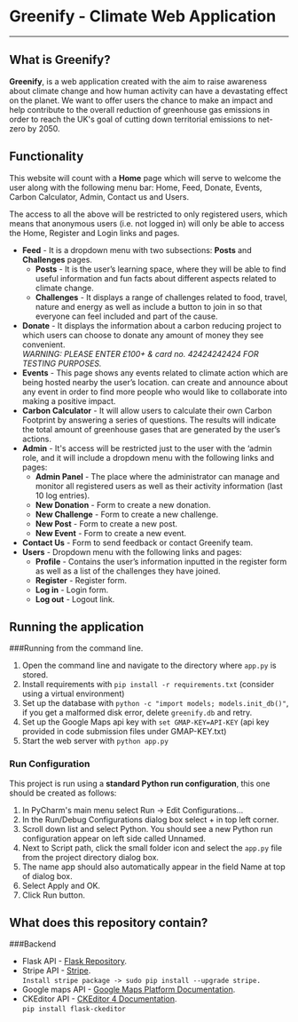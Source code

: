 # Greenify - Climate Web Application 
___

What is Greenify?
-------------
**Greenify**, is a web application created with the aim to raise awareness about climate change and how human activity can have a devastating effect on the planet. 
We want to offer users the chance to make an impact and help contribute to the overall reduction of greenhouse gas 
emissions in order to reach the UK's goal of cutting down territorial emissions to net-zero by 2050. 

Functionality
-------------
This website will count with a **Home** page which will serve to welcome the user along with the following menu bar: Home, Feed, Donate, Events, Carbon Calculator, Admin, Contact us and Users.<br>

The access to all the above will be restricted to only registered users, which means that anonymous users (i.e. not logged in) will only be able to access the Home, Register and Login links and pages.

- **Feed** - It is a dropdown menu with two subsections: **Posts** and **Challenges** pages.
  - **Posts** - It is the user’s learning space, where they will be able to find useful information and fun facts about different aspects related to climate change.
  - **Challenges** - It displays a range of challenges related to food, travel, nature and energy as well as include a button to join in so that everyone can feel included and part of the cause.
- **Donate** - It displays the information about a carbon reducing project to which users can choose to donate any amount 
of money they see convenient.<br> 
_WARNING: PLEASE ENTER £100+ & card no. 42424242424 FOR TESTING PURPOSES._ 
- **Events** - This page shows any events related to climate action which are being hosted nearby the user’s location. 
can create and announce about any event in order to find more people who would like to collaborate into making a positive impact.
- **Carbon Calculator** - It will allow users to calculate their own Carbon Footprint by answering a series of questions. 
The results will indicate the total amount of greenhouse gases that are generated by the user’s actions. 
- **Admin** - It's access will be restricted just to the user with the ‘admin role, and it will include a dropdown menu with the following links and pages:
  - **Admin Panel** - The place where the administrator can manage and monitor all registered users as well as their activity information (last 10 log entries).
  - **New Donation** - Form to create a new donation.
  - **New Challenge** - Form to create a new challenge.
  - **New Post** - Form to create a new post.
  - **New Event** - Form to create a new event.
- **Contact Us** - Form to send feedback or contact Greenify team.
- **Users** - Dropdown menu with the following links and pages:
  - **Profile** - Contains the user’s information inputted in the register form as well as a list of the challenges they have joined.
  - **Register** - Register form.
  - **Log in** - Login form.
  - **Log out** - Logout link.

Running the application
---------------------------

###Running from the command line.

1. Open the command line and navigate to the directory where `app.py` is stored.
2. Install requirements with `pip install -r requirements.txt` (consider using a virtual environment)
3. Set up the database with `python -c "import models; models.init_db()"`, if you get a malformed disk error, delete `greenify.db` and retry.
4. Set up the Google Maps api key with `set GMAP-KEY=API-KEY` (api key provided in code submission files under GMAP-KEY.txt)
5. Start the web server with `python app.py`

### Run Configuration

This project is run using a **standard Python run configuration**, this one should be created as follows:

1. In PyCharm's main menu select Run -> Edit Configurations...
2. In the Run/Debug Configurations dialog box select + in top left corner.
3. Scroll down list and select Python. You should see a new Python run configuration appear on left side called Unnamed.
4. Next to Script path, click the small folder icon and select the `app.py` file from the project directory dialog box.
5. The name app should also automatically appear in the field Name at top of dialog box.
6. Select Apply and OK.
7. Click Run button.

What does this repository contain?
---------------------------
###Backend

- Flask API - <a href='https://flask.palletsprojects.com/en/2.0.x/'>Flask Repository</a>.
- Stripe API - <a href='https://stripe.com/docs/api?lang=python'>Stripe</a>.<br>
`Install stripe package -> sudo pip install --upgrade stripe.`
- Google maps API - <a href='https://developers.google.com/maps/documentation'>Google Maps Platform Documentation</a>.<br>
- CKEditor API - <a href='https://ckeditor.com/docs/ckeditor4/latest/index.html'>CKEditor 4 Documentation</a>.<br>
`pip install flask-ckeditor`